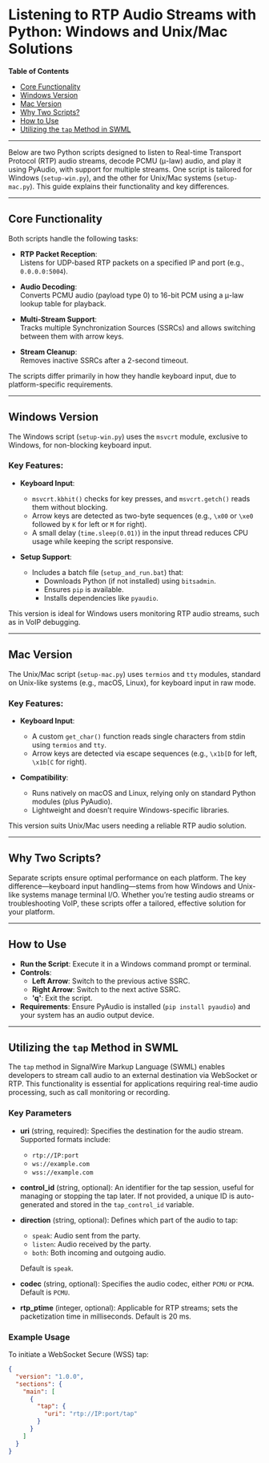 # Listening to RTP Audio Streams with Python: Windows and Unix/Mac Solutions

**Table of Contents**

- [Core Functionality](#core-functionality)
- [Windows Version](#windows-version)
- [Mac Version](#mac-version)
- [Why Two Scripts?](#why-two-scripts)
- [How to Use](#how-to-use)
- [Utilizing the `tap` Method in SWML](#utilizing-the-tap-method-in-swml)

---

Below are two Python scripts designed to listen to Real-time Transport Protocol (RTP) audio streams, decode PCMU (μ-law) audio, and play it using PyAudio, with support for multiple streams. One script is tailored for Windows (`setup-win.py`), and the other for Unix/Mac systems (`setup-mac.py`). This guide explains their functionality and key differences.

---

## Core Functionality

Both scripts handle the following tasks:

- **RTP Packet Reception**:  
  Listens for UDP-based RTP packets on a specified IP and port (e.g., `0.0.0.0:5004`).

- **Audio Decoding**:  
  Converts PCMU audio (payload type 0) to 16-bit PCM using a μ-law lookup table for playback.

- **Multi-Stream Support**:  
  Tracks multiple Synchronization Sources (SSRCs) and allows switching between them with arrow keys.

- **Stream Cleanup**:  
  Removes inactive SSRCs after a 2-second timeout.

The scripts differ primarily in how they handle keyboard input, due to platform-specific requirements.

---

## Windows Version

The Windows script (`setup-win.py`) uses the `msvcrt` module, exclusive to Windows, for non-blocking keyboard input.

### Key Features:
- **Keyboard Input**:  
  - `msvcrt.kbhit()` checks for key presses, and `msvcrt.getch()` reads them without blocking.  
  - Arrow keys are detected as two-byte sequences (e.g., `\x00` or `\xe0` followed by `K` for left or `M` for right).  
  - A small delay (`time.sleep(0.01)`) in the input thread reduces CPU usage while keeping the script responsive.

- **Setup Support**:  
  - Includes a batch file (`setup_and_run.bat`) that:  
    - Downloads Python (if not installed) using `bitsadmin`.  
    - Ensures `pip` is available.  
    - Installs dependencies like `pyaudio`.

This version is ideal for Windows users monitoring RTP audio streams, such as in VoIP debugging.

---

## Mac Version

The Unix/Mac script (`setup-mac.py`) uses `termios` and `tty` modules, standard on Unix-like systems (e.g., macOS, Linux), for keyboard input in raw mode.

### Key Features:
- **Keyboard Input**:  
  - A custom `get_char()` function reads single characters from stdin using `termios` and `tty`.  
  - Arrow keys are detected via escape sequences (e.g., `\x1b[D` for left, `\x1b[C` for right).

- **Compatibility**:  
  - Runs natively on macOS and Linux, relying only on standard Python modules (plus PyAudio).  
  - Lightweight and doesn’t require Windows-specific libraries.

This version suits Unix/Mac users needing a reliable RTP audio solution.

---

## Why Two Scripts?

Separate scripts ensure optimal performance on each platform. The key difference—keyboard input handling—stems from how Windows and Unix-like systems manage terminal I/O. Whether you’re testing audio streams or troubleshooting VoIP, these scripts offer a tailored, effective solution for your platform.

---

## How to Use

- **Run the Script**: Execute it in a Windows command prompt or terminal.
- **Controls**:
  - **Left Arrow**: Switch to the previous active SSRC.
  - **Right Arrow**: Switch to the next active SSRC.
  - **'q'**: Exit the script.
- **Requirements**: Ensure PyAudio is installed (`pip install pyaudio`) and your system has an audio output device.

---

## Utilizing the `tap` Method in SWML

The `tap` method in SignalWire Markup Language (SWML) enables developers to stream call audio to an external destination via WebSocket or RTP. This functionality is essential for applications requiring real-time audio processing, such as call monitoring or recording.

### Key Parameters

- **uri** (string, required): Specifies the destination for the audio stream. Supported formats include:
  - `rtp://IP:port`
  - `ws://example.com`
  - `wss://example.com`

- **control_id** (string, optional): An identifier for the tap session, useful for managing or stopping the tap later. If not provided, a unique ID is auto-generated and stored in the `tap_control_id` variable.

- **direction** (string, optional): Defines which part of the audio to tap:
  - `speak`: Audio sent from the party.
  - `listen`: Audio received by the party.
  - `both`: Both incoming and outgoing audio.

  Default is `speak`.

- **codec** (string, optional): Specifies the audio codec, either `PCMU` or `PCMA`. Default is `PCMU`.

- **rtp_ptime** (integer, optional): Applicable for RTP streams; sets the packetization time in milliseconds. Default is 20 ms.

### Example Usage

To initiate a WebSocket Secure (WSS) tap:

```json
{
  "version": "1.0.0",
  "sections": {
    "main": [
      {
        "tap": {
          "uri": "rtp://IP:port/tap"
        }
      }
    ]
  }
}
